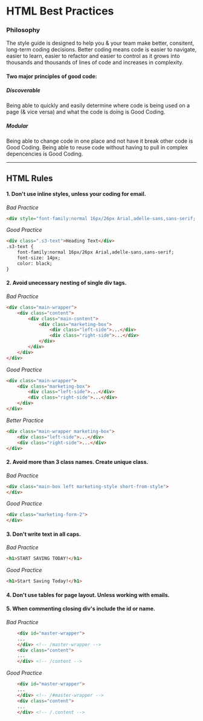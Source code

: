 HTML Best Practices
==================

###  Philosophy
  The style guide is designed to help you & your team make better, consitent, long-term coding decisions. Better coding means code is easier to navigate, easier to learn, easier to refactor and easier to control as it grows into thousands and thousands of lines of code and increases in complexity.

#### Two major principles of good code:
#####  Discoverable
  Being able to quickly and easily determine where code is being used on a page (& vice versa) and what the code is doing is Good Coding.

#####  Modular
  Being able to change code in one place and not have it break other code is Good Coding. Being able to reuse code without having to pull in complex depencencies is Good Coding.

* * *
HTML Rules
--------------------

####  1. Don't use inline styles, unless your coding for email.

*Bad Practice*
```html
<div style="font-family:normal 16px/26px Arial,adelle-sans,sans-serif; font-size: 14px; color: black; ">Heading Text</div>

```

*Good Practice*
```html
<div class=".s3-text">Heading Text</div>
.s3-text {
	font-family:normal 16px/26px Arial,adelle-sans,sans-serif;
	font-size: 14px; 
	color: black; 
}
```

#### 2. Avoid unecessary nesting of single div tags.

*Bad Practice*
```html
<div class="main-wrapper">
	<div class="content">
		<div class="main-content">
			<div class="marketing-box">
				<div class="left-side">...</div>
				<div class="right-side">...</div>
			</div>
		</div>
	</div>
</div>

```

*Good Practice*
```html
<div class="main-wrapper">
	<div class="marketing-box">
		<div class="left-side">...</div>
		<div class="right-side">...</div>
	</div>
</div>
```

*Better Practice*
```html
<div class="main-wrapper marketing-box">
	<div class="left-side">...</div>
	<div class="right-side">...</div>
</div>
```

#### 2. Avoid more than 3 class names. Create unique class.

*Bad Practice*
```html
<div class="main-box left marketing-style short-from-style">
</div>

```

*Good Practice*
```html
<div class="marketing-form-2">
</div>
```

#### 3. Don't write text in all caps.

*Bad Practice*
```html
<h1>START SAVING TODAY!</h1>
```

*Good Practice*
```html
<h1>Start Saving Today!</h1>
```

#### 4. Don't use tables for page layout. Unless working with emails.

#### 5. When commenting closing div's include the id or name.

*Bad Practice*
```html
	<div id="master-wrapper">
	...
	</div> <!-- /master-wrapper -->
	<div class="content">
	...
	</div> <!-- /content -->
```

*Good Practice*
```html
	<div id="master-wrapper">
	...
	</div> <!-- /#master-wrapper -->
	<div class="content">
	...
	</div> <!-- /.content -->
```

